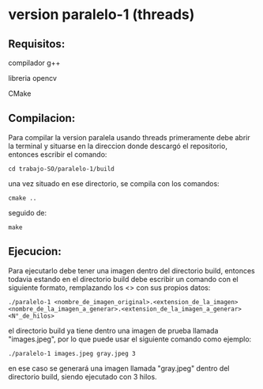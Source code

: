 # version paralelo-1 (threads)

## Requisitos:

compilador g++

libreria opencv

CMake

## Compilacion:
Para compilar la version paralela usando threads primeramente debe abrir la terminal y situarse en la direccion donde descargó el repositorio, entonces escribir el comando:

```cd trabajo-SO/paralelo-1/build```

una vez situado en ese directorio, se compila con los comandos:

```cmake ..```

seguido de:

```make```

## Ejecucion:

Para ejecutarlo debe tener una imagen dentro del directorio build, entonces todavia estando en el directorio build debe escribir un comando con el siguiente formato, remplazando los <> con sus propios datos:

```./paralelo-1 <nombre_de_imagen_original>.<extension_de_la_imagen> <nombre_de_la_imagen_a_generar>.<extension_de_la_imagen_a_generar> <N°_de_hilos>```

el directorio build ya tiene dentro una imagen de prueba llamada "images.jpeg", por lo que puede usar el siguiente comando como ejemplo:

```./paralelo-1 images.jpeg gray.jpeg 3```

en ese caso se generará una imagen llamada "gray.jpeg" dentro del directorio build, siendo ejecutado con 3 hilos.
